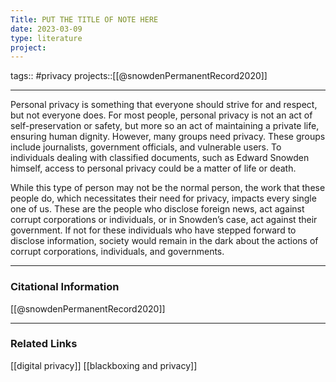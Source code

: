 ```yaml
---
Title: PUT THE TITLE OF NOTE HERE
date: 2023-03-09
type: literature
project:
---
```

tags:: #privacy 
projects::[[@snowdenPermanentRecord2020]]

---

Personal privacy is something that everyone should strive for and respect, but not everyone does. For most people, personal privacy is not an act of self-preservation or safety, but more so an act of maintaining a private life, ensuring human dignity. However, many groups need privacy. These groups include journalists, government officials, and vulnerable users. To individuals dealing with classified documents, such as Edward Snowden himself, access to personal privacy could be a matter of life or death. 

While this type of person may not be the normal person, the work that these people do, which necessitates their need for privacy, impacts every single one of us. These are the people who disclose foreign news, act against corrupt corporations or individuals, or in Snowden’s case, act against their government. If not for these individuals who have stepped forward to disclose information, society would remain in the dark about the actions of corrupt corporations, individuals, and governments.

---
### Citational Information



[[@snowdenPermanentRecord2020]]

---

### Related Links

[[digital privacy]]
[[blackboxing and privacy]]


